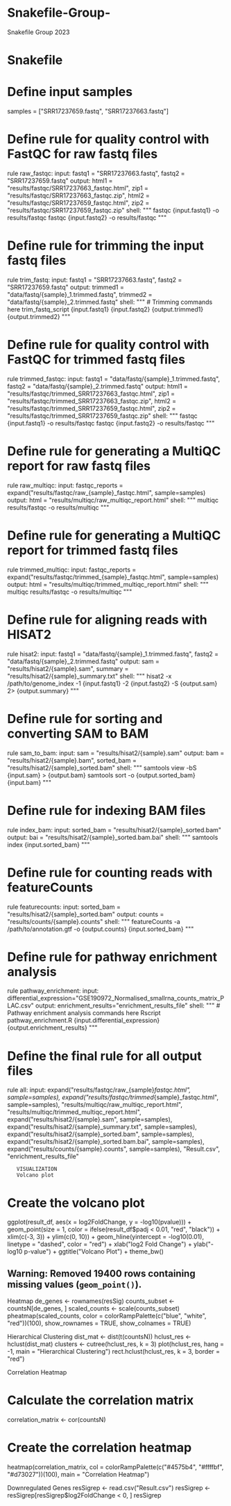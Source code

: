 # Snakefile-Group-
Snakefile Group  2023
# Snakefile

# Define input samples
samples = ["SRR17237659.fastq", "SRR17237663.fastq"]

# Define rule for quality control with FastQC for raw fastq files
rule raw_fastqc:
    input:
        fastq1 = "SRR17237663.fastq",
        fastq2 = "SRR17237659.fastq"
    output:
        html1 = "results/fastqc/SRR17237663_fastqc.html",
        zip1 = "results/fastqc/SRR17237663_fastqc.zip",
        html2 = "results/fastqc/SRR17237659_fastqc.html",
        zip2 = "results/fastqc/SRR17237659_fastqc.zip"
    shell:
        """
        fastqc {input.fastq1} -o results/fastqc
        fastqc {input.fastq2} -o results/fastqc
        """

# Define rule for trimming the input fastq files
rule trim_fastq:
    input:
        fastq1 = "SRR17237663.fastq",
        fastq2 = "SRR17237659.fastq"
    output:
        trimmed1 = "data/fastq/{sample}_1.trimmed.fastq",
        trimmed2 = "data/fastq/{sample}_2.trimmed.fastq"
    shell:
        """
        # Trimming commands here
        trim_fastq_script {input.fastq1} {input.fastq2} {output.trimmed1} {output.trimmed2}
        """

# Define rule for quality control with FastQC for trimmed fastq files
rule trimmed_fastqc:
    input:
        fastq1 = "data/fastq/{sample}_1.trimmed.fastq",
        fastq2 = "data/fastq/{sample}_2.trimmed.fastq"
    output:
        html1 = "results/fastqc/trimmed_SRR17237663_fastqc.html",
        zip1 = "results/fastqc/trimmed_SRR17237663_fastqc.zip",
        html2 = "results/fastqc/trimmed_SRR17237659_fastqc.html",
        zip2 = "results/fastqc/trimmed_SRR17237659_fastqc.zip"
    shell:
        """
        fastqc {input.fastq1} -o results/fastqc
        fastqc {input.fastq2} -o results/fastqc
        """

# Define rule for generating a MultiQC report for raw fastq files
rule raw_multiqc:
    input:
        fastqc_reports = expand("results/fastqc/raw_{sample}_fastqc.html", sample=samples)
    output:
        html = "results/multiqc/raw_multiqc_report.html"
    shell:
        """
        multiqc results/fastqc -o results/multiqc
        """

# Define rule for generating a MultiQC report for trimmed fastq files
rule trimmed_multiqc:
    input:
        fastqc_reports = expand("results/fastqc/trimmed_{sample}_fastqc.html", sample=samples)
    output:
        html = "results/multiqc/trimmed_multiqc_report.html"
    shell:
        """
        multiqc results/fastqc -o results/multiqc
        """

# Define rule for aligning reads with HISAT2
rule hisat2:
    input:
        fastq1 = "data/fastq/{sample}_1.trimmed.fastq",
        fastq2 = "data/fastq/{sample}_2.trimmed.fastq"
    output:
        sam = "results/hisat2/{sample}.sam",
        summary = "results/hisat2/{sample}_summary.txt"
    shell:
        """
        hisat2 -x /path/to/genome_index -1 {input.fastq1} -2 {input.fastq2} -S {output.sam} 2> {output.summary}
        """

# Define rule for sorting and converting SAM to BAM
rule sam_to_bam:
    input:
        sam = "results/hisat2/{sample}.sam"
    output:
        bam = "results/hisat2/{sample}.bam",
        sorted_bam = "results/hisat2/{sample}_sorted.bam"
    shell:
        """
        samtools view -bS {input.sam} > {output.bam}
        samtools sort -o {output.sorted_bam} {input.bam}
        """

# Define rule for indexing BAM files
rule index_bam:
    input:
        sorted_bam = "results/hisat2/{sample}_sorted.bam"
    output:
        bai = "results/hisat2/{sample}_sorted.bam.bai"
    shell:
        """
        samtools index {input.sorted_bam}
        """

# Define rule for counting reads with featureCounts
rule featurecounts:
    input:
        sorted_bam = "results/hisat2/{sample}_sorted.bam"
    output:
        counts = "results/counts/{sample}.counts"
    shell:
        """
        featureCounts -a /path/to/annotation.gtf -o {output.counts} {input.sorted_bam}
        """

# Define rule for pathway enrichment analysis
rule pathway_enrichment:
    input:
        differential_expression="GSE190972_Normalised_smallrna_counts_matrix_PLAC.csv"
    output:
        enrichment_results="enrichment_results_file"
    shell:
        """
        # Pathway enrichment analysis commands here
        Rscript pathway_enrichment.R {input.differential_expression} {output.enrichment_results}
        """

# Define the final rule for all output files
rule all:
    input:
        expand("results/fastqc/raw_{sample}_fastqc.html", sample=samples),
        expand("results/fastqc/trimmed_{sample}_fastqc.html", sample=samples),
        "results/multiqc/raw_multiqc_report.html",
        "results/multiqc/trimmed_multiqc_report.html",
        expand("results/hisat2/{sample}.sam", sample=samples),
        expand("results/hisat2/{sample}_summary.txt", sample=samples),
        expand("results/hisat2/{sample}_sorted.bam", sample=samples),
        expand("results/hisat2/{sample}_sorted.bam.bai", sample=samples),
        expand("results/counts/{sample}.counts", sample=samples),
        "Result.csv",
        "enrichment_results_file"


       VISUALIZATION
       Volcano plot
# Create the volcano plot
ggplot(result_df, aes(x = log2FoldChange, y = -log10(pvalue))) +
  geom_point(size = 1, color = ifelse(result_df$padj < 0.01, "red", "black")) +
  xlim(c(-3, 3)) + ylim(c(0, 10)) +
  geom_hline(yintercept = -log10(0.01), linetype = "dashed", color = "red") +
  xlab("log2 Fold Change") + ylab("-log10 p-value") +
  ggtitle("Volcano Plot") +
  theme_bw()
## Warning: Removed 19400 rows containing missing values (`geom_point()`).
 
Heatmap
de_genes <- rownames(resSig)
counts_subset <- countsN[de_genes, ]
scaled_counts <- scale(counts_subset)
pheatmap(scaled_counts, 
         color = colorRampPalette(c("blue", "white", "red"))(100),
         show_rownames = TRUE, show_colnames = TRUE)
 
Hierarchical Clustering
dist_mat <- dist(t(countsN))
hclust_res <- hclust(dist_mat)
clusters <- cutree(hclust_res, k = 3)
plot(hclust_res, hang = -1, main = "Hierarchical Clustering")
rect.hclust(hclust_res, k = 3, border = "red")
 
Correlation Heatmap
# Calculate the correlation matrix
correlation_matrix <- cor(countsN)

# Create the correlation heatmap
heatmap(correlation_matrix,
        col = colorRampPalette(c("#4575b4", "#ffffbf", "#d73027"))(100),
        main = "Correlation Heatmap")
 
Downregulated Genes
resSigrep <- read.csv("Result.csv")
resSigrep <- resSigrep[resSigrep$log2FoldChange < 0, ]
resSigrep
